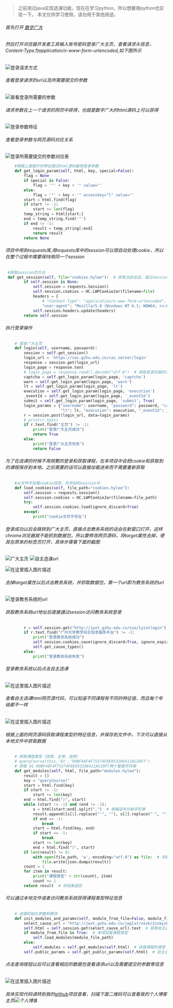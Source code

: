 >之前用过java实现选课功能，现在在学习python，所以想要用python也实现一下。
>本文仅供学习使用，请勿用于其他用途。
###### 首先打开 [数字广大](https://cas.gzhu.edu.cn/cas_server/login)
###### 然后打开浏览器开发者工具输入账号密码登录广大主页，查看请求头信息，Content-Type为application/x-www-form-urlencoded,如下图所示
![登录请求方式](https://img-blog.csdnimg.cn/20190901115613674.png?x-oss-process=image/watermark,type_ZmFuZ3poZW5naGVpdGk,shadow_10,text_aHR0cHM6Ly9ibG9nLmNzZG4ubmV0L0h5TGVlX0xIWQ==,size_16,color_FFFFFF,t_70)
###### 查看登录请求的url以及所需要提交的参数
![查看登录所需要的参数](https://img-blog.csdnimg.cn/2019090111571446.png?x-oss-process=image/watermark,type_ZmFuZ3poZW5naGVpdGk,shadow_10,text_aHR0cHM6Ly9ibG9nLmNzZG4ubmV0L0h5TGVlX0xIWQ==,size_16,color_FFFFFF,t_70)
###### 请求参数在上一个请求的网页中获得，也就是数字广大的html源码上可以获得
![登录参数特征](https://img-blog.csdnimg.cn/20190901115437215.png?x-oss-process=image/watermark,type_ZmFuZ3poZW5naGVpdGk,shadow_10,text_aHR0cHM6Ly9ibG9nLmNzZG4ubmV0L0h5TGVlX0xIWQ==,size_16,color_FFFFFF,t_70)
###### 查看登录参数与网页源码对应关系
![登录所需要提交的参数对应表](https://img-blog.csdnimg.cn/20190901115700742.png?x-oss-process=image/watermark,type_ZmFuZ3poZW5naGVpdGk,shadow_10,text_aHR0cHM6Ly9ibG9nLmNzZG4ubmV0L0h5TGVlX0xIWQ==,size_16,color_FFFFFF,t_70)
```python
    #根据上面图片的特征通过html源码截取登录参数
    def get_login_param(self, html, key, special=False):
        flag = None
        if special is False:
            flag = '"' + key + '" value="'
        else:
            flag = '"' + key + '" accesskey="l" value="'
        start = html.find(flag)
        if start != -1:
            start += len(flag)
        temp_string = html[start:]
        end = temp_string.find('"')
        if end != -1:
            result = temp_string[:end]
            return result
        return None
```
###### 项目中用到requests库,用requests库中的session可以很自动处理cookie，所以在整个过程中需要保持用同一个session
```python
 #获取session的方法
 def get_session(self, file="cookies.hylee"):  # 获取当前会话，通过session可自动管理cookie
        if self.session is None:
            self.session = requests.Session()
            self.session.cookies = HC.LWPCookieJar(filename=file)
            headers = {
                # "Content-Type": "application/x-www-form-urlencoded",  # post请求默认类型，可以不加
                "user-agent": "Mozilla/5.0 (Windows NT 6.1; WOW64; rv:6.0) Gecko/20100101 Firefox/6.0"}
            self.session.headers.update(headers)
        return self.session
```
###### 执行登录操作
```python
    # 登录广大主页
    def login(self, username, password):
        session = self.get_session()
        login_url = 'https://cas.gzhu.edu.cn/cas_server/login'
        response = session.get(login_url)
        login_page = response.text
        # login_page = response.read().decode("utf-8")  # 获取登录页面的源码
        captcha = self.get_login_param(login_page, 'captcha')
        warn = self.get_login_param(login_page, 'warn')
        lt = self.get_login_param(login_page, 'lt')
        execution = self.get_login_param(login_page, 'execution')
        _eventId = self.get_login_param(login_page, '_eventId')
        submit = self.get_login_param(login_page, 'submit', True)
        login_params = {"username": username, "password": password, "captcha": captcha, "warn": warn,
                        "lt": lt, "execution": execution, "_eventId": _eventId, "submit": submit}
        r = session.post(login_url, data=login_params)
        # print(r.text)
        if r.text.find("主页") != -1:
            print("登录广大主页成功")
            return True
        else:
            print("登录广大主页失败")
            return False
```
###### 为了在选课的时候不用频繁的登录和获取课程，在本项目中会把cookie和获取到的课程保存到本地，之后需要的话可以直接加载进来而不需要重新获取
```python
    #从文件中加载cookie信息，并添加到session中
    def load_cookies(self, file_path="cookies.hylee"):
        self.session = requests.session()
        self.session.cookies = HC.LWPCookieJar(filename=file_path)
        try:
            self.session.cookies.load(ignore_discard=True)
        except:
            print("cookie文件不存在") 
```
###### 登录成功以后会跳转到广大主页，直接点击教务系统的话会在新窗口打开，这样chrome浏览器就不能抓到数据包，所以要修改网页源码，将target属性去掉，使其在原来的标签页打开，具体步骤看下面的截图
![广大主页](https://img-blog.csdnimg.cn/20190901115642310.png?x-oss-process=image/watermark,type_ZmFuZ3poZW5naGVpdGk,shadow_10,text_aHR0cHM6Ly9ibG9nLmNzZG4ubmV0L0h5TGVlX0xIWQ==,size_16,color_FFFFFF,t_70)
![自主选课url](https://img-blog.csdnimg.cn/20190901115720393.png)




![在这里插入图片描述](https://img-blog.csdnimg.cn/20190901115648458.png?x-oss-process=image/watermark,type_ZmFuZ3poZW5naGVpdGk,shadow_10,text_aHR0cHM6Ly9ibG9nLmNzZG4ubmV0L0h5TGVlX0xIWQ==,size_16,color_FFFFFF,t_70)
###### 去掉target属性以后点击教务系统，并抓取数据包，第一个url即为教务系统的url
![登录教务系统的url](https://img-blog.csdnimg.cn/20190901115622694.png?x-oss-process=image/watermark,type_ZmFuZ3poZW5naGVpdGk,shadow_10,text_aHR0cHM6Ly9ibG9nLmNzZG4ubmV0L0h5TGVlX0xIWQ==,size_16,color_FFFFFF,t_70)
###### 获取教务系统url地址后直接通过session访问教务系统登录
```python
	    r = self.session.get("http://jwxt.gzhu.edu.cn/sso/lyiotlogin")  # 登录教务系统
        if r.text.find("广州大学教学综合信息服务平台") != -1:
            print("登录教务系统成功")
            self.session.cookies.save(ignore_discard=True, ignore_expires=True)
            self.get_cause_types()
        else:
            print("登录教务系统失败")
```
###### 登录教务系统以后点击自主选课
![在这里插入图片描述](https://img-blog.csdnimg.cn/20190901115617972.png?x-oss-process=image/watermark,type_ZmFuZ3poZW5naGVpdGk,shadow_10,text_aHR0cHM6Ly9ibG9nLmNzZG4ubmV0L0h5TGVlX0xIWQ==,size_16,color_FFFFFF,t_70)
###### 查看自主选课html网页源代码，可以知道不同课程有不同的特征值，而且每个年级都不一样
![在这里插入图片描述](https://img-blog.csdnimg.cn/20190901115606161.png?x-oss-process=image/watermark,type_ZmFuZ3poZW5naGVpdGk,shadow_10,text_aHR0cHM6Ly9ibG9nLmNzZG4ubmV0L0h5TGVlX0xIWQ==,size_16,color_FFFFFF,t_70)
###### 根据上面的网页源码获取课程类型的特征信息，并保存到文件中，下次可以直接从本地文件中获取数据
```python
    # 获取课程类型（体育、主修、选修）
    # queryCourse(this,'01','90BF46F4F75374F8E053206411AC28F7')
    # 获取 01 90BF46F4F75374F8E053206411AC28F7两个重要字符串
    def get_modules(self, html, file_path="modules.hylee"):
        result = []
        key = "queryCourse("
        start = html.find(key)
        if start != -1:
            start += len(key)
        end = html.find(")", start)
        while (start != -1) and (end != -1):
            s = html[start:end].split(",")  # 根据逗号分割字符串
            result.append([s[1].replace("'", ""), s[2].replace("'", "")])  # 去除单引号
            if end == -1:
                break
            start = html.find(key, end)
            if start == -1:
                break
            start += len(key)
            end = html.find(")", start)
        if len(result) != 0:
            with open(file_path, 'w', encoding="utf-8") as file:  # 将数据写到文件中
                file.write(json.dumps(result))
        count = 1
        for item in result:
            print("课程类型" + str(count), item)
            count += 1
        return result  # 将结果返回
```
###### 可以通过本地文件或者访问教务系统获得课程类型特征信息
```python
    # 选课初始化参数和模块
    def init_modules_and_params(self, module_from_file=False, module_file_path="modules.hylee"):
        select_cause_url = "http://jwxt.gzhu.edu.cn/jwglxt/xsxk/zzxkyzb_cxZzxkYzbIndex.html?gnmkdm=N253512&layout=default"  # 点击自主选课请求的url
        self.html = self.session.get(select_cause_url).text  # 获取自主选课html页面
        if module_from_file is True:  # 本地加载课程类型
            self.load_modules(module_file_path)
        else:
            self.modules = self.get_modules(self.html)  # 获取课程的类型 体育 选修 主修
        self.public_params = self.get_public_params(self.html)  # 自主选课页面有的参数,一般每次请求都要加上
```
###### 点击查询按钮以后可以查看相应的数据包查看请求url以及需要提交的参数等信息
![在这里插入图片描述](https://img-blog.csdnimg.cn/20190901115634925.png?x-oss-process=image/watermark,type_ZmFuZ3poZW5naGVpdGk,shadow_10,text_aHR0cHM6Ly9ibG9nLmNzZG4ubmV0L0h5TGVlX0xIWQ==,size_16,color_FFFFFF,t_70)
###### 具体实现代码请转到我的[github](https://github.com/HyLee-LHY/gzhu-causes-spider)项目查看，扫描下面二维码可以查看我的个人博客主页![个人博客](https://img-blog.csdnimg.cn/201909011151482.png?x-oss-process=image/watermark,type_ZmFuZ3poZW5naGVpdGk,shadow_10,text_aHR0cHM6Ly9ibG9nLmNzZG4ubmV0L0h5TGVlX0xIWQ==,size_16,color_FFFFFF,t_70)